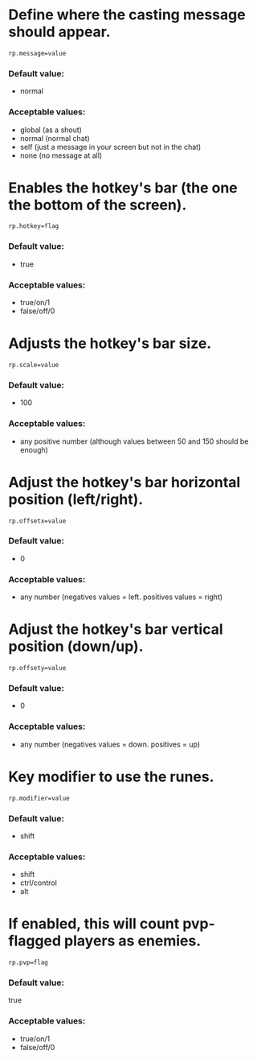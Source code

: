 # Define where the casting message should appear.
``rp.message=value``

### Default value:
- normal

### Acceptable values:
- global (as a shout)
- normal (normal chat)
- self (just a message in your screen but not in the chat)
- none (no message at all)

# Enables the hotkey's bar (the one the bottom of the screen).
``rp.hotkey=flag``

### Default value:
- true

### Acceptable values:
- true/on/1
- false/off/0

# Adjusts the hotkey's bar size.
``rp.scale=value``

### Default value:
- 100

### Acceptable values:
- any positive number (although values between 50 and 150 should be enough)


# Adjust the hotkey's bar horizontal position (left/right).
``rp.offsetx=value``

### Default value:
- 0

### Acceptable values:
- any number (negatives values = left. positives values = right)

# Adjust the hotkey's bar vertical position (down/up).
``rp.offsety=value``

### Default value:
- 0

### Acceptable values:
- any number (negatives values = down. positives = up)

# Key modifier to use the runes.
``rp.modifier=value``

### Default value:
- shift

### Acceptable values:
- shift
- ctrl/control
- alt

# If enabled, this will count pvp-flagged players as enemies.
``rp.pvp=flag``

### Default value:
true

### Acceptable values:
- true/on/1
- false/off/0